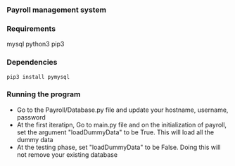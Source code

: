 ### Payroll management system 


### Requirements 
mysql
python3 
pip3

### Dependencies 
```
pip3 install pymysql
```
### Running the program 

- Go to the Payroll/Database.py file and update your hostname, username, password
- At the first iteratipn, Go to main.py file and on the initialization of payroll, set the argument "loadDummyData" to be True. This will load all the dummy data 
- At the testing phase, set "loadDummyData" to be False. Doing this will not remove your existing database 
